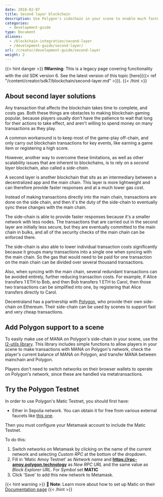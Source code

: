 ```yaml
---
date: 2018-02-07
title: Second layer blockchain
description: Use Polygon's sidechain in your scene to enable much faster and cheaper blockchain transactions.
categories:
  - development-guide
type: Document
aliases:
  - /blockchain-integration/second-layer
  - /development-guide/second-layer/
url: /creator/development-guide/second-layer
weight: 2
---
```


{{< hint danger >}}
**❗Warning**: This is a legacy page covering functionality with the old SDK version 6. See the latest version of this topic [here]({{< ref "/content/creator/sdk7/blockchain/second-layer.md" >}}).
{{< /hint >}}

## About second layer solutions

Any transaction that affects the blockchain takes time to complete, and costs gas. Both these things are obstacles to making blockchain gaming popular, because players usually don't have the patience to wait that long for their actions to take effect, and aren't willing to spend money on many transactions as they play.

A common workaround is to keep most of the game-play off-chain, and only carry out blockchain transactions for key events, like earning a game item or registering a high score.

However, another way to overcome these limitations, as well as other scalability issues that are inherent to blockchains, is to rely on a _second layer_ blockchain, also called a _side-chain_.

A second layer is another blockchain that sits as an intermediary between a decentralized app and the main chain. This layer is more lightweight and can therefore provide faster responses and at a much lower gas cost.

Instead of making transactions directly into the main chain, transactions are done on the side chain, and then it's the duty of the side-chain to eventually sync these changes with the main chain.

The side-chain is able to provide faster responses because it's a smaller network with less nodes. The transactions that are carried out in the second layer are initially less secure, but they are eventually committed to the main chain in bulks, and all of the security checks of the main chain can be enforced there.

The side-chain is also able to lower individual transaction costs significantly because it groups many transactions into a single one when syncing with the main chain. So the gas that would need to be paid for one transaction on the main chain can be divided over several thousand transactions.

Also, when syncing with the main chain, several redundant transactions can be avoided entirely, further reducing transaction costs. For example, if Alice transfers 1 ETH to Bob, and then Bob transfers 1 ETH to Carol, then those two transactions can be simplified into one, by registering that Alice transfers directly to Carol.

Decentraland has a partnership with [Polygon](https://polygon.technology/), who provide their own side-chain on Ethereum. Their side-chain can be used by scenes to support fast and very cheap transactions.

## Add Polygon support to a scene

To easily make use of MANA on Polygon's side-chain in your scene, use the [l2-utils library](https://github.com/decentraland/decentraland-l2-utils). This library includes simple functions to allow players in your scene to make transactions with MANA on Polygon's network, check the player's current balance of MANA on Polygon, and transfer MANA between mainchain and Polygon.

Players don't need to switch networks on their browser wallets to operate on Polygon's network, since these are handled via metatransactions.

## Try the Polygon Testnet

In order to use Polygon's Matic Testnet, you should first have:

- Ether in Sepolia network. You can obtain it for free from various external faucets like [this one](https://www.alchemy.com/faucets/ethereum-sepolia/).

<!-- - MANA in Sepolia network. You can obtain it for free here [MANA faucet](https://faucet.decentraland.today/). -->

Then you must configure your Metamask account to include the Matic Testnet.

To do this:

1. Switch networks on Metamask by clicking on the name of the current network and selecting _Custom RPC_ at the bottom of the dropdown.
2. Fill in 'Matic Amoy Testnet' as _Network name_ and **<https://rpc-amoy.polygon.technology>** as _New RPC URL_ and the same value as _Block Explorer URL_. For _Symbol_ set **MATIC**
3. Click 'Save' to add this new network to Metamask.

{{< hint warning >}}
**📔 Note**: Learn more about how to set up Matic on their [Documentation page](https://docs.matic.network/docs/develop/getting-started)
{{< /hint >}}
